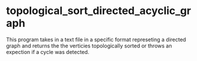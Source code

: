 # topological_sort_directed_acyclic_graph
This program takes in a text file in a specific format represeting a directed graph and returns the the verticies topologically sorted or throws an expection if a cycle was detected. 
